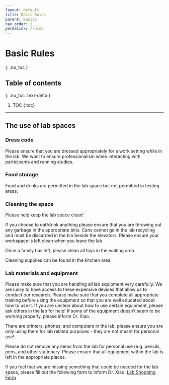 ```yaml
---
layout: default
title: Basic Rules
parent: Basics
nav_order: 2
permalink: /rules
---
```


# Basic Rules
{: .no_toc }

## Table of contents
{: .no_toc .text-delta }

1. TOC
{:toc}

---

## The use of lab spaces
### Dress code
Please ensure that you are dressed appropriately for a work setting while in the lab. We want to ensure professionalism when interacting with participants and running studies. 

### Food storage
Food and drinks are permitted in the lab space but not permitted in testing areas.

### Cleaning the space
Please help keep the lab space clean!

If you choose to eat/drink anything please ensure that you are throwing out any garbage in the appropriate bins. Cans cannot go in the lab recycling and must be discarded in the bin beside the elevators. Please ensure your workspace is left clean when you leave the lab.

Once a family has left, please clean all toys in the waiting area. 

Cleaning supplies can be found in the kitchen area. 

### Lab materials and equipment

Please make sure that you are handling all lab equipment very carefully.
We are lucky to have access to these expensive devices that allow us to conduct our research. Please make sure that you complete all appropriate training before using the equipment so that you are well educated about how to use it. If you are unclear about how to use certain equipment, please ask others in the lab for help! If some of the equipment doesn’t seem to be working properly, please inform Dr. Xiao. 

There are printers, phones, and computers in the lab, please ensure you are only using them for lab related purposes - they are not meant for personal use! 

Please do not remove any items from the lab for personal use (e.g. pencils, pens, and other stationary. Please ensure that all equipment within the lab is left in the appropriate places. 

If you feel that we are missing something that could be needed for the lab space, please fill out the following form to inform Dr. Xiao: [Lab Shopping Form](https://forms.office.com/pages/responsepage.aspx?id=B2M3RCm0rUKMJSjNSW9HcudkN_4lJH5IiXFmxJeXy5JUODkyNzFOMzZBOThKUFA5Ujk2MkNHWEQ4MS4u)



